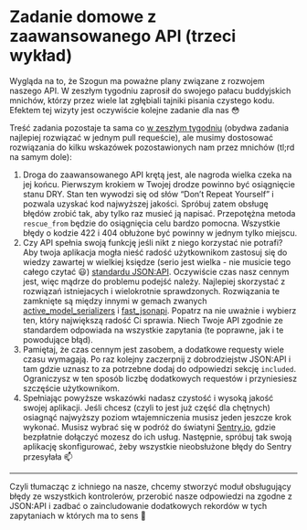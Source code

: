 # Zadanie domowe z zaawansowanego API (trzeci wykład)

Wygląda na to, że Szogun ma poważne plany związane z rozwojem naszego API. W zeszłym tygodniu zaprosił do swojego pałacu buddyjskich mnichów, którzy przez wiele lat zgłębiali tajniki pisania czystego kodu. Efektem tej wizyty jest oczywiście kolejne zadanie dla nas :flushed:

Treść zadania pozostaje ta sama co [w zeszłym tygodniu](https://github.com/daftcode/rorlevelup2019/tree/master/lecture_2/homework) (obydwa zadania najlepiej rozwiązać w jednym pull requeście), ale musimy dostosować rozwiązania do kilku wskazówek pozostawionych nam przez mnichów (tl;rd na samym dole):

1. Droga do zaawansowanego API krętą jest, ale nagroda wielka czeka na jej końcu. Pierwszym krokiem w Twojej drodze powinno być osiągnięcie stanu DRY. Stan ten wywodzi się od słów “Don’t Repeat Yourself” i pozwala uzyskać kod najwyższej jakości. Spróbuj zatem obsługę błędów zrobić tak, aby tylko raz musieć ją napisać. Przepotężna metoda `rescue_from` będzie do osiągnięcia celu bardzo pomocna. Wszystkie błędy o kodzie 422 i 404 obłużone być powinny w jednym tylko miejscu.
2. Czy API spełnia swoją funkcję jeśli nikt z niego korzystać nie potrafi? Aby twoja aplikacja mogła nieść radość użytkownikom zastosuj się do wiedzy zawartej w wielkiej księdze (serio jest wielka - nie musicie tego całego czytać :smiley:) [standardu JSON:API](https://jsonapi.org/format/). Oczywiście czas nasz cennym jest, więc mądrze do problemu podejść należy. Najlepiej skorzystać z rozwiązań istniejacych i wielokrotnie sprawdzonych. Rozwiązania te zamknięte są między innymi w gemach zwanych [active_model_serializers](https://github.com/rails-api/active_model_serializers) i [fast_jsonapi](https://github.com/Netflix/fast_jsonapi). Popatrz na nie uważnie i wybierz ten, który największą radość Ci sprawia. Niech Twoje API zgodnie ze standardem odpowiada na wszystkie zapytania (te poprawne, jak i te powodujące błąd).
3. Pamiętaj, że czas cennym jest zasobem, a dodatkowe requesty wiele czasu wymagają. Po raz kolejny zaczerpnij z dobrodziejstw JSON:API i tam gdzie uznasz to za potrzebne dodaj do odpowiedzi sekcję `included`. Ograniczysz w ten sposób liczbę dodatkowych requestów i przyniesiesz szczęście użytkownikom.
4. Spełniając powyższe wskazówki nadasz czystość i wysoką jakość swojej aplikacji. Jeśli chcesz (czyli to jest już część dla chętnych) osiagnąć najwyższy poziom wtajemniczenia musisz jeden jeszcze krok wykonać. Musisz wybrać się w podróż do światyni [Sentry.io](https://sentry.io/), gdzie bezpłatnie dołączyć mozesz do ich usług. Następnie, spróbuj tak swoją aplikację skonfigurować, żeby wszystkie nieobsłużone błędy do Sentry przesyłała :mailbox:

---

Czyli tłumacząc z ichniego na nasze, chcemy stworzyć moduł obsługujący błędy ze wszystkich kontrolerów, przerobić nasze odpowiedzi na zgodne z JSON:API i zadbać o zaincludowanie dodatkowych rekordów w tych zapytaniach w których ma to sens :thinking: